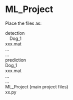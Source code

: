 # ML_Project

Place the files as:  
  
detection  
&emsp;Dog_1  
        xxx.mat  
        ...  
    ...  
prediction  
    Dog_1  
        xxx.mat  
        ...  
    ...  
ML_Project (main project files)  
    xx.py  